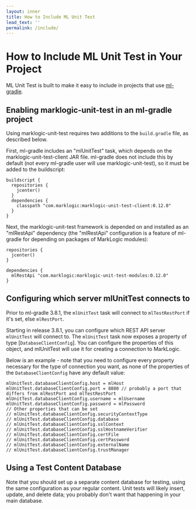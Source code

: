 ```yaml
---
layout: inner
title: How to Include ML Unit Test
lead_text: ''
permalink: /include/
---
```


# How to Include ML Unit Test in Your Project

ML Unit Test is built to make it easy to include in projects that use [ml-gradle](https://github.com/marklogic-community/ml-gradle). 

## Enabling marklogic-unit-test in an ml-gradle project

Using marklogic-unit-test requires two additions to the `build.gradle` file, as described below.

First, ml-gradle includes an "mlUnitTest" task, which depends on the marklogic-unit-test-client JAR file. ml-gradle 
does not include this by default (not every ml-gradle user will use marklogic-unit-test), so it must be added to the 
buildscript:

    buildscript {
      repositories {
        jcenter()
      }
      dependencies {
        classpath "com.marklogic:marklogic-unit-test-client:0.12.0"
      }
    }

Next, the marklogic-unit-test framework is depended on and installed as an "mlRestApi" dependency (the "mlRestApi" 
configuration is a feature of ml-gradle for depending on packages of MarkLogic modules):

    repositories {
      jcenter()
    }
      
    dependencies {
      mlRestApi "com.marklogic:marklogic-unit-test-modules:0.12.0"
    }

## Configuring which server mlUnitTest connects to 

Prior to ml-gradle 3.8.1, the `mlUnitTest` task will connect to `mlTestRestPort` if it's set, else `mlRestPort`. 

Starting in release 3.8.1, you can configure which REST API server `mlUnitTest` will connect to. The `mlUnitTest` task 
now exposes a property of type [`DatabaseClientConfig`]. You can configure the properties of this object, and mlUnitTest 
will use it for creating a connection to MarkLogic. 

Below is an example - note that you need to configure every property necessary for the type of connection you want, as 
none of the properties of the `DatabaseClientConfig` have any default value:

    mlUnitTest.databaseClientConfig.host = mlHost
    mlUnitTest.databaseClientConfig.port = 8880 // probably a port that differs from mlRestPort and mlTestRestPort
    mlUnitTest.databaseClientConfig.username = mlUsername
    mlUnitTest.databaseClientConfig.password = mlPassword
    // Other properties that can be set
    // mlUnitTest.databaseClientConfig.securityContextType
    // mlUnitTest.databaseClientConfig.database
    // mlUnitTest.databaseClientConfig.sslContext
    // mlUnitTest.databaseClientConfig.sslHostnameVerifier
    // mlUnitTest.databaseClientConfig.certFile
    // mlUnitTest.databaseClientConfig.certPassword 
    // mlUnitTest.databaseClientConfig.externalName
    // mlUnitTest.databaseClientConfig.trustManager

## Using a Test Content Database

Note that you should set up a separate content database for testing, using the same configuration as your regular 
content. Unit tests will likely insert, update, and delete data; you probably don't want that happening in your main 
database. 

[DatabaseClientConfig]: https://github.com/marklogic-community/ml-javaclient-util/blob/master/src/main/java/com/marklogic/client/ext/DatabaseClientConfig.java
